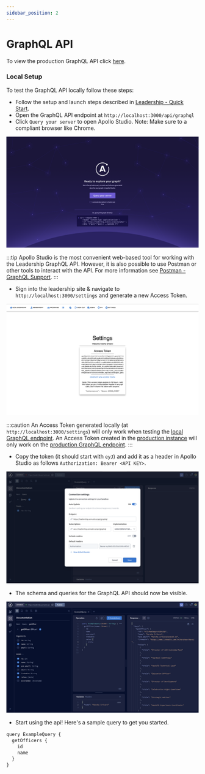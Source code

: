 ```yaml
---
sidebar_position: 2
---
```


# GraphQL API

To view the production GraphQL API click [here](https://leadership.acmutd.co/api/graphql).

### Local Setup

To test the GraphQL API locally follow these steps:

 - Follow the setup and launch steps described in [Leadership - Quick Start](./leadership-site.md).
 - Open the GraphQL API endpoint at `http://localhost:3000/api/graphql`
 - Click `Query your server` to open Apollo Studio. Note: Make sure to a compliant browser like Chrome.

![GraphQL API](./images/api.png)

:::tip
Apollo Studio is the most convenient web-based tool for working with the Leadership GraphQL API. However, it is also possible to use Postman or other tools to interact with the API. For more information see [Postman - GraphQL Support](https://learning.postman.com/docs/sending-requests/supported-api-frameworks/graphql/).
:::

 - Sign into the leadership site & navigate to `http://localhost:3000/settings` and generate a new Access Token.

![Settings Page](./images/settings.png)

:::caution
An Access Token generated locally (at `http://localhost:3000/settings`) will only work when testing the [local GraphQL endpoint](http://localhost:3000/api/graphql). An Access Token created in the [production instance](https://leadership.acmutd.co/settings) will only work on the [production GraphQL endpoint](https://leadership.acmutd.co/api/graphql).
:::

 - Copy the token (it should start with `eyJ`) and add it as a header in Apollo Studio as follows `Authorization: Bearer <API KEY>`.

![Authorization Header](./images/authorization.png)

 - The schema and queries for the GraphQL API should now be visible.

![Apollo Schema](./images/apollo.png)

 - Start using the api! Here's a sample query to get you started.

```
query ExampleQuery {
  getOfficers {
    id
    name
  }
}
```

